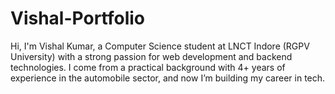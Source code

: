 # Vishal-Portfolio
Hi, I'm Vishal Kumar, a Computer Science student at LNCT Indore (RGPV University) with a strong passion for web development and backend technologies. I come from a practical background with 4+ years of experience in the automobile sector, and now I’m building my career in tech.
